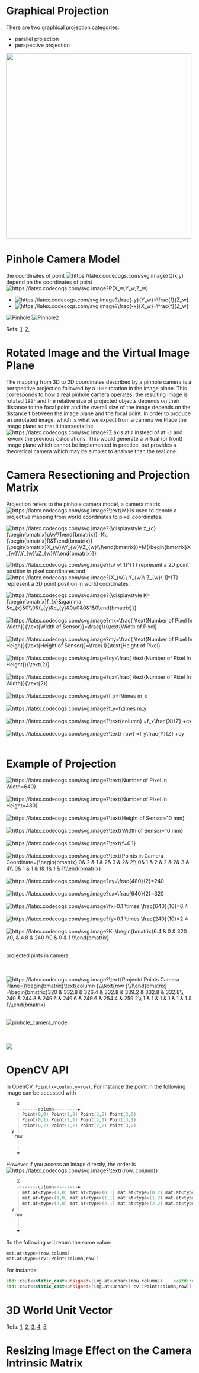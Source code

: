 # Graphical Projection

There are two graphical projection categories:

- parallel projection
- perspective projection


<img src="images/comparison_of_graphical_projections.svg" width="500" height="500" />



# Pinhole Camera Model

the coordinates  of point <img src="https://latex.codecogs.com/svg.image?Q(x,y)" title="https://latex.codecogs.com/svg.image?Q(x,y)" /> depend on the coordinates of point <img src="https://latex.codecogs.com/svg.image?P(X_w,Y_w,Z_w)" title="https://latex.codecogs.com/svg.image?P(X_w,Y_w,Z_w)" /> 

- <img src="https://latex.codecogs.com/svg.image?\frac{-y}{Y_w}=\frac{f}{Z_w}" title="https://latex.codecogs.com/svg.image?\frac{-y}{Y_w}=\frac{f}{Z_w}" />

- <img src="https://latex.codecogs.com/svg.image?\frac{-x}{X_w}=\frac{f}{Z_w}" title="https://latex.codecogs.com/svg.image?\frac{-x}{X_w}=\frac{f}{Z_w}" />


![Pinhole](images/Pinhole.svg)
![Pinhole2](images/Pinhole2.svg)



Refs: [1](https://en.wikipedia.org/wiki/Pinhole_camera_model#Geometry),
[2](https://ksimek.github.io/2013/08/13/intrinsic/),


# Rotated Image and the Virtual Image Plane

The mapping from 3D to 2D coordinates described by a pinhole camera is a perspective projection followed by a `180°` rotation in the image plane. This corresponds to how a real pinhole camera operates; the resulting image is rotated `180°` and the relative size of projected objects depends on their distance to the focal point and the overall size of the image depends on the distance f between the image plane and the focal point. In order to produce an unrotated image, which is what we expect from a camera we Place the image plane so that it intersects the <img src="https://latex.codecogs.com/svg.image?Z" title="https://latex.codecogs.com/svg.image?Z" /> axis at `f` instead of at `-f` and rework the previous calculations. This would generate a virtual (or front) image plane which cannot be implemented in practice, but provides a theoretical camera which may be simpler to analyse than the real one.


# Camera Resectioning and Projection Matrix 

Projection refers to the pinhole camera model, a camera matrix <img src="https://latex.codecogs.com/svg.image?\text{M}" title="https://latex.codecogs.com/svg.image?\text{M}" /> is used to denote a projective mapping from world coordinates to pixel coordinates.



<img src="https://latex.codecogs.com/svg.image?{\displaystyle&space;z_{c}{\begin{bmatrix}u\\v\\1\end{bmatrix}}=K\,{\begin{bmatrix}R&T\end{bmatrix}}{\begin{bmatrix}X_{w}\\Y_{w}\\Z_{w}\\1\end{bmatrix}}=M{\begin{bmatrix}X_{w}\\Y_{w}\\Z_{w}\\1\end{bmatrix}}}" title="https://latex.codecogs.com/svg.image?{\displaystyle z_{c}{\begin{bmatrix}u\\v\\1\end{bmatrix}}=K\,{\begin{bmatrix}R&T\end{bmatrix}}{\begin{bmatrix}X_{w}\\Y_{w}\\Z_{w}\\1\end{bmatrix}}=M{\begin{bmatrix}X_{w}\\Y_{w}\\Z_{w}\\1\end{bmatrix}}}" />




<img src="https://latex.codecogs.com/svg.image?[u\&space;v\&space;1]^{T}" title="https://latex.codecogs.com/svg.image?[u\ v\ 1]^{T}" /> represent a 2D point position in pixel coordinates and <img src="https://latex.codecogs.com/svg.image?[X_{w}\&space;Y_{w}\&space;Z_{w}\&space;1]^{T}" title="https://latex.codecogs.com/svg.image?[X_{w}\ Y_{w}\ Z_{w}\ 1]^{T}" /> represent a 3D point position in world coordinates.


<img src="https://latex.codecogs.com/svg.image?{\displaystyle&space;K={\begin{bmatrix}f_{x}&\gamma&space;&c_{x}&0\\0&f_{y}&c_{y}&0\\0&0&1&0\end{bmatrix}}}" title="https://latex.codecogs.com/svg.image?{\displaystyle K={\begin{bmatrix}f_{x}&\gamma &c_{x}&0\\0&f_{y}&c_{y}&0\\0&0&1&0\end{bmatrix}}}" />

<br/>
<br/>


<img src="https://latex.codecogs.com/svg.image?mx=\frac{&space;\text{Number&space;of&space;Pixel&space;In&space;Width}}{\text{Width&space;of&space;Sensor}}=\frac{1}{\text{Width&space;of&space;Pixel}" title="https://latex.codecogs.com/svg.image?mx=\frac{ \text{Number of Pixel In Width}}{\text{Width of Sensor}}=\frac{1}{\text{Width of Pixel}" />

<br/>
<br/>


<img src="https://latex.codecogs.com/svg.image?my=\frac{&space;\text{Number&space;of&space;Pixel&space;In&space;Heigh}}{\text{Height&space;of&space;Sensor}}=\frac{1}{\text{Height&space;of&space;Pixel}" title="https://latex.codecogs.com/svg.image?my=\frac{ \text{Number of Pixel In Heigh}}{\text{Height of Sensor}}=\frac{1}{\text{Height of Pixel}" />

<br/>
<br/>

<img src="https://latex.codecogs.com/svg.image?cy=\frac{&space;\text{Number&space;of&space;Pixel&space;In&space;Height}}{\text{2}}" title="https://latex.codecogs.com/svg.image?cy=\frac{ \text{Number of Pixel In Height}}{\text{2}}" />    


<br/>
<br/>


<img src="https://latex.codecogs.com/svg.image?cx=\frac{&space;\text{Number&space;of&space;Pixel&space;In&space;Width}}{\text{2}}" title="https://latex.codecogs.com/svg.image?cx=\frac{ \text{Number of Pixel In Width}}{\text{2}}" />    

<br/>
<br/>


<img src="https://latex.codecogs.com/svg.image?f_x=f\times&space;m_x" title="https://latex.codecogs.com/svg.image?f_x=f\times m_x" />


<br/>
<br/>

<img src="https://latex.codecogs.com/svg.image?f_y=f\times&space;m_y" title="https://latex.codecogs.com/svg.image?f_y=f\times m_y" />



<br/>
<br/>


<img src="https://latex.codecogs.com/svg.image?\text{column}&space;=f_x\frac{X}{Z}&space;&plus;cx" title="https://latex.codecogs.com/svg.image?\text{column} =f_x\frac{X}{Z} +cx" />

<br/>
<br/>

<img src="https://latex.codecogs.com/svg.image?\text{&space;row}&space;=f_y\frac{Y}{Z}&space;&plus;cy" title="https://latex.codecogs.com/svg.image?\text{ row} =f_y\frac{Y}{Z} +cy" />
<br/>
<br/>

# Example of Projection 


<img src="https://latex.codecogs.com/svg.image?\text{Number&space;of&space;Pixel&space;In&space;Width=640}" title="https://latex.codecogs.com/svg.image?\text{Number of Pixel In Width=640}" />
<br/>
<br/>
<img src="https://latex.codecogs.com/svg.image?\text{Number&space;of&space;Pixel&space;In&space;Height=480}&space;" title="https://latex.codecogs.com/svg.image?\text{Number of Pixel In Height=480} " />



<br/>
<br/>
<img src="https://latex.codecogs.com/svg.image?\text{Height&space;of&space;Sensor=10 mm}&space;" title="https://latex.codecogs.com/svg.image?\text{Height of Sensor=10 mm} " />

<br/>
<br/>

<img src="https://latex.codecogs.com/svg.image?\text{Width&space;of&space;Sensor=10&space;mm}&space;" title="https://latex.codecogs.com/svg.image?\text{Width of Sensor=10 mm} " />

<br/>
<br/>

<img src="https://latex.codecogs.com/svg.image?\text{f=0.1}&space;" title="https://latex.codecogs.com/svg.image?\text{f=0.1} " />
<br/>
<br/>


<img src="https://latex.codecogs.com/svg.image?\text{Points&space;in&space;Camera&space;Coordinate=}\begin{bmatrix}&space;0&&space;2&space;&&space;1&space;&&space;&space;2&&space;3&space;&&space;2&&space;2\\&space;0&&space;1&space;&&space;2&space;&&space;&space;2&space;&&space;2&&space;3&space;&&space;4\\&space;0&&space;1&space;&&space;1&space;&&space;&space;1&&space;1&&space;1&space;&&space;1\\\end{bmatrix}&space;&space;" title="https://latex.codecogs.com/svg.image?\text{Points in Camera Coordinate=}\begin{bmatrix} 0& 2 & 1 & 2& 3 & 2& 2\\ 0& 1 & 2 & 2 & 2& 3 & 4\\ 0& 1 & 1 & 1& 1& 1 & 1\\\end{bmatrix} " />


<br/>
<br/>
<img src="https://latex.codecogs.com/svg.image?cy=\frac{480}{2}=240" title="https://latex.codecogs.com/svg.image?cy=\frac{480}{2}=240" />
<br/>
<br/>


<img src="https://latex.codecogs.com/svg.image?cx=\frac{640}{2}=320" title="https://latex.codecogs.com/svg.image?cx=\frac{640}{2}=320" />
<br/>
<br/>

<img src="https://latex.codecogs.com/svg.image?fx=0.1&space;\times&space;\frac{640}{10}=6.4" title="https://latex.codecogs.com/svg.image?fx=0.1 \times \frac{640}{10}=6.4" />

<br/>
<br/>
<img src="https://latex.codecogs.com/svg.image?fy=0.1&space;\times&space;\frac{240}{10}=2.4" title="https://latex.codecogs.com/svg.image?fy=0.1 \times \frac{240}{10}=2.4" />

<br/>
<br/>

<img src="https://latex.codecogs.com/svg.image?K=\begin{bmatrix}6.4&space;&&space;0&space;&space;&&space;320&space;&space;\\0,&space;&&space;4.8&space;&&space;240&space;\\0&space;&space;&&space;0&space;&space;&&space;1&space;\\\end{bmatrix}&space;" title="https://latex.codecogs.com/svg.image?K=\begin{bmatrix}6.4 & 0 & 320 \\0, & 4.8 & 240 \\0 & 0 & 1 \\\end{bmatrix} " />


<br/>
<br/>


projected pints in camera:

<br/>
<br/>
<img src="https://latex.codecogs.com/svg.image?\text{Projectd&space;Points&space;Camera&space;Plane=}\begin{bmatrix}\text{column&space;}\\\text{row&space;}\\1\end{bmatrix}&space;=\begin{bmatrix}320&space;&&space;332.8&space;&&space;326.4&space;&&space;332.8&space;&&space;339.2&space;&&space;332.8&space;&&space;332.8\\&space;240&space;&&space;244.8&space;&&space;249.6&space;&&space;249.6&space;&&space;249.6&space;&&space;254.4&space;&&space;259.2\\&space;1&space;&&space;1&space;&&space;1&space;&&space;1&space;&&space;1&space;&&space;1&space;&&space;1\\\end{bmatrix}&space;&space;" title="https://latex.codecogs.com/svg.image?\text{Projectd Points Camera Plane=}\begin{bmatrix}\text{column }\\\text{row }\\1\end{bmatrix} =\begin{bmatrix}320 & 332.8 & 326.4 & 332.8 & 339.2 & 332.8 & 332.8\\ 240 & 244.8 & 249.6 & 249.6 & 249.6 & 254.4 & 259.2\\ 1 & 1 & 1 & 1 & 1 & 1 & 1\\\end{bmatrix} " />

<br/>
<br/>

![pinhole_camera_model](images/pinhole_camera_model.png)

<br/>
<br/>

<img src="images/image_0.100000_.jpg">


# OpenCV API

In OpenCV, `Point(x=coulmn,y=row)`. For instance the point in the following image can be accessed with

```cpp
    X                      
    --------column---------►
    | Point(0,0) Point(1,0) Point(2,0) Point(3,0)
    | Point(0,1) Point(1,1) Point(2,1) Point(3,1)
    | Point(0,2) Point(1,2) Point(2,2) Point(3,2)
  y |
   row
    |
    |
    ▼

```
However if you access an image directly, the order is <img src="https://latex.codecogs.com/svg.image?\text{(row,&space;column)}" title="https://latex.codecogs.com/svg.image?\text{(row, column)}" />

```cpp
    X                      
    --------column---------►
    | mat.at<type>(0,0) mat.at<type>(0,1) mat.at<type>(0,2) mat.at<type>(0,3)
    | mat.at<type>(1,0) mat.at<type>(1,1) mat.at<type>(1,2) mat.at<type>(1,3)
    | mat.at<type>(2,0) mat.at<type>(2,1) mat.at<type>(2,2) mat.at<type>(2,3)
  y |
   row
    |
    |
    ▼
```    


So the following will return the same value:



```cpp
mat.at<type>(row,column) 
mat.at<type>(cv::Point(column,row))
```
For instance:
```cpp
std::cout<<static_cast<unsigned>(img.at<uchar>(row,column))    <<std::endl;
std::cout<<static_cast<unsigned>(img.at<uchar>( cv::Point(column,row))     )<<std::endl;
```








# 3D World Unit Vector

Refs: [1](https://stackoverflow.com/questions/12977980/in-opencv-converting-2d-image-point-to-3d-world-unit-vector),
[2](https://docs.opencv.org/4.x/d9/d0c/group__calib3d.html),
[3](https://stackoverflow.com/questions/44888119/c-opencv-calibration-of-the-camera-with-different-resolution),
[4](https://docs.opencv.org/3.2.0/da/d54/group__imgproc__transform.html#ga55c716492470bfe86b0ee9bf3a1f0f7e),
[5](https://www.mathematik.uni-marburg.de/~thormae/lectures/graphics1/graphics_6_1_eng_web.html#1)






# Resizing Image Effect on the Camera Intrinsic Matrix




